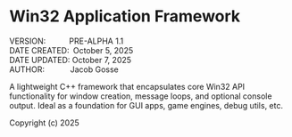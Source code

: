 # Win32 Application Framework
VERSION:&emsp;&emsp;&emsp;PRE-ALPHA 1.1  
DATE CREATED:&ensp;October 5, 2025  
DATE UPDATED:&nbsp;October 7, 2025  
AUTHOR:&emsp;&emsp;&emsp;&nbsp;Jacob Gosse  

A lightweight C++ framework that encapsulates core Win32 API functionality for window creation, message loops, and optional console output. Ideal as a foundation for GUI apps, game engines, debug utils, etc.  

Copyright (c) 2025
